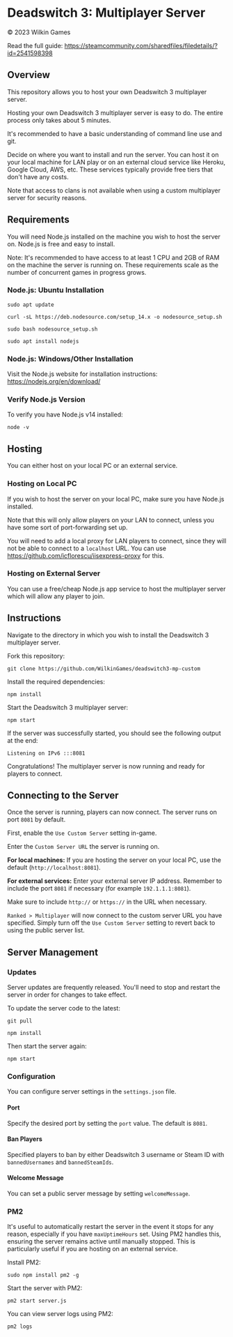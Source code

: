 # Deadswitch 3: Multiplayer Server

© 2023 Wilkin Games

Read the full guide: https://steamcommunity.com/sharedfiles/filedetails/?id=2541598398

## Overview
This repository allows you to host your own Deadswitch 3 multiplayer server.

Hosting your own Deadswitch 3 multiplayer server is easy to do. The entire process only takes about 5 minutes.

It's recommended to have a basic understanding of command line use and git.

Decide on where you want to install and run the server. You can host it on your local machine for LAN play or on an external cloud service like Heroku, Google Cloud, AWS, etc. These services typically provide free tiers that don't have any costs.

Note that access to clans is not available when using a custom multiplayer server for security reasons.

## Requirements
You will need Node.js installed on the machine you wish to host the server on. Node.js is free and easy to install.

Note: It's recommended to have access to at least 1 CPU and 2GB of RAM on the machine the server is running on. These requirements scale as the number of concurrent games in progress grows.

### Node.js: Ubuntu Installation

`sudo apt update`

`curl -sL https://deb.nodesource.com/setup_14.x -o nodesource_setup.sh`

`sudo bash nodesource_setup.sh`

`sudo apt install nodejs`

### Node.js: Windows/Other Installation

Visit the Node.js website for installation instructions: https://nodejs.org/en/download/

### Verify Node.js Version

To verify you have Node.js v14 installed: 

`node -v`

## Hosting

You can either host on your local PC or an external service.

### Hosting on Local PC
If you wish to host the server on your local PC, make sure you have Node.js installed. 

Note that this will only allow players on your LAN to connect, unless you have some sort of port-forwarding set up.

You will need to add a local proxy for LAN players to connect, since they will not be able to connect to a `localhost` URL. You can use https://github.com/icflorescu/iisexpress-proxy for this.

### Hosting on External Server
You can use a free/cheap Node.js app service to host the multiplayer server which will allow any player to join.

## Instructions
Navigate to the directory in which you wish to install the Deadswitch 3 multiplayer server.

Fork this repository:

`git clone https://github.com/WilkinGames/deadswitch3-mp-custom`

Install the required dependencies:

`npm install`

Start the Deadswitch 3 multiplayer server:

`npm start`

If the server was successfully started, you should see the following output at the end:

`Listening on IPv6 :::8081`

Congratulations! The multiplayer server is now running and ready for players to connect.

## Connecting to the Server

Once the server is running, players can now connect. The server runs on port `8081` by default.

First, enable the `Use Custom Server` setting in-game. 

Enter the `Custom Server URL` the server is running on.

**For local machines:** If you are hosting the server on your local PC, use the default (`http://localhost:8081`).

**For external services:** Enter your external server IP address. Remember to include the port `8081` if necessary (for example `192.1.1.1:8081`).

Make sure to include `http://` or `https://` in the URL when necessary.

`Ranked > Multiplayer` will now connect to the custom server URL you have specified. Simply turn off the `Use Custom Server` setting to revert back to using the public server list.

## Server Management

### Updates

Server updates are frequently released. You'll need to stop and restart the server in order for changes to take effect.

To update the server code to the latest:

`git pull`

`npm install`

Then start the server again:

`npm start`

### Configuration

You can configure server settings in the `settings.json` file.

#### Port

Specify the desired port by setting the `port` value. The default is `8081`.

#### Ban Players

Specified players to ban by either Deadswitch 3 username or Steam ID with `bannedUsernames` and `bannedSteamIds`.

#### Welcome Message

You can set a public server message by setting `welcomeMessage`.

### PM2

It's useful to automatically restart the server in the event it stops for any reason, especially if you have `maxUptimeHours` set. Using PM2 handles this, ensuring the server remains active until manually stopped. This is particularly useful if you are hosting on an external service.

Install PM2:

`sudo npm install pm2 -g`

Start the server with PM2:

`pm2 start server.js`

You can view server logs using PM2:

`pm2 logs`
